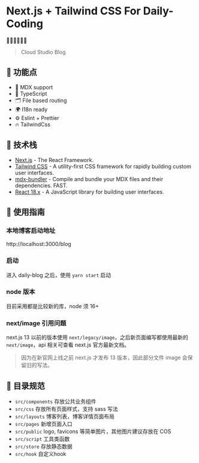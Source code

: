<h1>Next.js + Tailwind CSS For Daily-Coding</h1>

<p>
 🧑‍💻👩‍💻👨‍💻
</p>

> Cloud Studio Blog

## 🚀 功能点

- 📝 MDX support
- 🦾 TypeScript
- 🗂 File based routing
- 🌍 I18n ready
- ⚙️ Eslint + Prettier
- 🔥 TailwindCss

## 🦄 技术栈

- [Next.js](https://nextjs.org/) - The React Framework.
- [Tailwind CSS](https://tailwindcss.com/) - A utility-first CSS framework for rapidly building custom user interfaces.
- [mdx-bundler](https://github.com/kentcdodds/mdx-bundler) - Compile and bundle your MDX files and their dependencies. FAST.
- [React 18.x](https://reactjs.org/) - A JavaScript library for building user interfaces.


## 🚗 使用指南

### 本地博客启动地址

http://localhost:3000/blog

### 启动

进入 daily-blog 之后，使用 `yarn start` 启动

### node 版本

目前采用都是比较新的库，node 须 16+

### next/image 引用问题

next.js 13 以前的版本使用 `next/legacy/image`，之后新页面编写都使用最新的 `next/image`，api 相关可查看 next.js 官方最新文档。

> 因为在新官网上线之前 next.js 才发布 13 版本，因此部分文件 image 会保留旧的写法。

## 📒 目录规范

- `src/components` 存放公共业务组件
- `src/css` 存放所有页面样式，支持 sass 写法
- `src/layouts` 博客列表，博客详情页面布局
- `src/pages` 新增页面入口
- `src/public` logo, favicons 等简单图片，其他图片建议存放在 COS
- `src/script` 工具类函数
- `src/store` 存放静态数据
- `src/hook` 自定义hook

